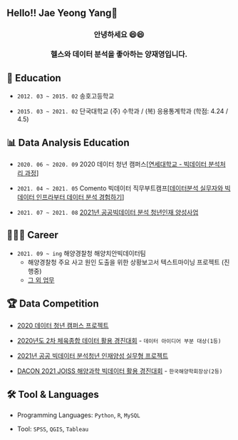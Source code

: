 ## Hello!! Jae Yeong Yang👋

<h3 align = "center">안녕하세요 😄😄<br><br>헬스와 데이터 분석을 좋아하는 양재영입니다.</h3>

## 📒 Education

- `2012. 03 ~ 2015. 02` 송호고등학교

- `2015. 03 ~ 2021. 02` 단국대학교 (주) 수학과 / (복) 응용통계학과 (학점: 4.24 / 4.5)

## 📊 Data Analysis Education

- `2020. 06 ~ 2020. 09` 2020 데이터 청년 캠퍼스[[연세대학교 - 빅데이터 분석처리 과정](https://github.com/DaeWang-Ima/2020-Data-Youth-Campus)]

- `2021. 04 ~ 2021. 05` Comento 빅데이터 직무부트캠프[[데이터분석 실무자와 빅데이터 인프라부터 데이터 분석 경험하기](https://github.com/DaeWang-Ima/Comento-BigData)]

- `2021. 07 ~ 2021. 08` [2021년 공공빅데이터 분석 청년인재 양성사업](https://github.com/DaeWang-Ima/2021-Public-Bigdata-Analysis)

## 🧑🏻‍💻 Career

- `2021. 09 ~ ing` 해양경찰청 해양치안빅데이터팀
  - 해양경찰청 주요 사고 원인 도출을 위한 상황보고서 텍스트마이닝 프로젝트 (진행중)
  - [그 외 업무](https://github.com/DaeWang-Ima/KCG-Internship)

## 🏆 Data Competition

- [2020 데이터 청년 캠퍼스 프로젝트](https://github.com/DaeWang-Ima/2020-Data-Youth-Campus/blob/main/발표%20자료/%5B타요%5D_교통정보%20활용%20미래%20교통%20상황예측%20모델%20개발.pdf)

- [2020년도 2차 체육종합 데이터 활용 경진대회](https://github.com/DaeWang-Ima/KSPO-Data-Competition/blob/main/발표%20자료/%5B휩쓰리%5D_장애인%20스포츠%20강좌%20이용권%20어플리케이션.pdf) - `데이터 아이디어 부분 대상(1등)`

- [2021년 공공 빅데이터 분석청년 인재양성 실무형 프로젝트](https://github.com/DaeWang-Ima/2021-Public-Bigdata-Analysis/blob/main/발표%20자료/%5B경인권%2044조%5D_서울시%20스마트%20분리수거%20기기%20우선%20입지%20선정.pdf)

- [DACON 2021 JOISS 해양과학 빅데이터 활용 경진대회](https://dacon.io/competitions/official/235793/codeshare/3664?page=1&dtype=random) - `한국해양학회장상(2등)`

## 🛠 Tool & Languages

- Programming Languages: `Python`, `R`, `MySQL`

- Tool: `SPSS`, `QGIS`, `Tableau`
